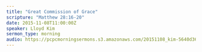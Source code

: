 ```yaml
---
title: "Great Commission of Grace"
scripture: "Matthew 28:16-20"
date: 2015-11-08T11:00:00Z
speaker: Lloyd Kim
sermon_type: morning
audio: https://pcpcmorningsermons.s3.amazonaws.com/20151108_kim-5640d368739e0.mp3 
---
```



